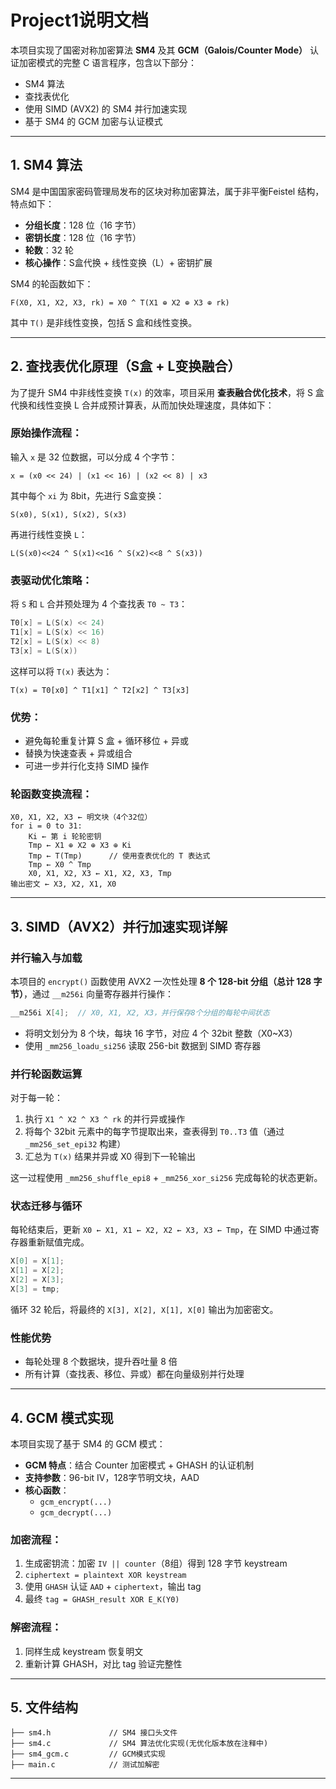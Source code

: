 # Project1说明文档

本项目实现了国密对称加密算法 **SM4** 及其 **GCM（Galois/Counter Mode）** 认证加密模式的完整 C 语言程序，包含以下部分：

- SM4 算法
- 查找表优化
- 使用 SIMD (AVX2) 的 SM4 并行加速实现
- 基于 SM4 的 GCM 加密与认证模式

---

## 1. SM4 算法

SM4 是中国国家密码管理局发布的区块对称加密算法，属于非平衡Feistel 结构，特点如下：

- **分组长度**：128 位（16 字节）
- **密钥长度**：128 位（16 字节）
- **轮数**：32 轮
- **核心操作**：S盒代换 + 线性变换（L）+ 密钥扩展

SM4 的轮函数如下：

```
F(X0, X1, X2, X3, rk) = X0 ^ T(X1 ⊕ X2 ⊕ X3 ⊕ rk)
```

其中 `T()` 是非线性变换，包括 S 盒和线性变换。

---

## 2. 查找表优化原理（S盒 + L变换融合）

为了提升 SM4 中非线性变换 `T(x)` 的效率，项目采用 **查表融合优化技术**，将 S 盒代换和线性变换 L 合并成预计算表，从而加快处理速度，具体如下：

### 原始操作流程：

输入 `x` 是 32 位数据，可以分成 4 个字节：

```
x = (x0 << 24) | (x1 << 16) | (x2 << 8) | x3
```

其中每个 `xi` 为 8bit，先进行 S盒变换：

```
S(x0), S(x1), S(x2), S(x3)
```

再进行线性变换 `L`：

```
L(S(x0)<<24 ^ S(x1)<<16 ^ S(x2)<<8 ^ S(x3))
```

### 表驱动优化策略：

将 `S` 和 `L` 合并预处理为 4 个查找表 `T0 ~ T3`：

```c
T0[x] = L(S(x) << 24)
T1[x] = L(S(x) << 16)
T2[x] = L(S(x) << 8)
T3[x] = L(S(x))
```

这样可以将 `T(x)` 表达为：

```
T(x) = T0[x0] ^ T1[x1] ^ T2[x2] ^ T3[x3]
```

### 优势：

- 避免每轮重复计算 S 盒 + 循环移位 + 异或
- 替换为快速查表 + 异或组合
- 可进一步并行化支持 SIMD 操作

### 轮函数变换流程：

```
X0, X1, X2, X3 ← 明文块（4个32位）
for i = 0 to 31:
    Ki ← 第 i 轮轮密钥
    Tmp ← X1 ⊕ X2 ⊕ X3 ⊕ Ki
    Tmp ← T(Tmp)      // 使用查表优化的 T 表达式
    Tmp ← X0 ^ Tmp
    X0, X1, X2, X3 ← X1, X2, X3, Tmp
输出密文 ← X3, X2, X1, X0
```

---

## 3. SIMD（AVX2）并行加速实现详解

### 并行输入与加载

本项目的 `encrypt()` 函数使用 AVX2 一次性处理 **8 个 128-bit 分组（总计 128 字节）**，通过 `__m256i` 向量寄存器并行操作：

```c
__m256i X[4];  // X0, X1, X2, X3，并行保存8个分组的每轮中间状态
```

- 将明文划分为 8 个块，每块 16 字节，对应 4 个 32bit 整数（X0~X3）
- 使用 `_mm256_loadu_si256` 读取 256-bit 数据到 SIMD 寄存器

### 并行轮函数运算

对于每一轮：

1. 执行 `X1 ^ X2 ^ X3 ^ rk` 的并行异或操作
2. 将每个 32bit 元素中的每字节提取出来，查表得到 `T0..T3` 值（通过 `_mm256_set_epi32` 构建）
3. 汇总为 `T(x)` 结果并异或 X0 得到下一轮输出

这一过程使用 `_mm256_shuffle_epi8` + `_mm256_xor_si256` 完成每轮的状态更新。

### 状态迁移与循环

每轮结束后，更新 `X0 ← X1, X1 ← X2, X2 ← X3, X3 ← Tmp`，在 SIMD 中通过寄存器重新赋值完成。

```c
X[0] = X[1];
X[1] = X[2];
X[2] = X[3];
X[3] = tmp;
```

循环 32 轮后，将最终的 `X[3], X[2], X[1], X[0]` 输出为加密密文。

### 性能优势

- 每轮处理 8 个数据块，提升吞吐量 8 倍
- 所有计算（查找表、移位、异或）都在向量级别并行处理
  
  

---

## 4. GCM 模式实现

本项目实现了基于 SM4 的 GCM 模式：

- **GCM 特点**：结合 Counter 加密模式 + GHASH 的认证机制
- **支持参数**：96-bit IV，128字节明文块，AAD
- **核心函数**：
  - `gcm_encrypt(...)`
  - `gcm_decrypt(...)`

### 加密流程：

1. 生成密钥流：加密 `IV || counter`（8组）得到 128 字节 keystream
2. `ciphertext = plaintext XOR keystream`
3. 使用 `GHASH` 认证 `AAD` + `ciphertext`，输出 tag
4. 最终 `tag = GHASH_result XOR E_K(Y0)`

### 解密流程：

1. 同样生成 keystream 恢复明文
2. 重新计算 GHASH，对比 tag 验证完整性

---

## 5. 文件结构

```
├── sm4.h             // SM4 接口头文件
├── sm4.c             // SM4 算法优化实现(无优化版本放在注释中)
├── sm4_gcm.c         // GCM模式实现
├── main.c            // 测试加解密
```

---

## 
